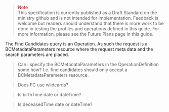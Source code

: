 ><span style="color:red">Note</span><br>This specification is currently published as a Draft Standard on the ministry github and is not intended for implementation. Feedback is welcome but readers should understand that there is more work to be done in testing the profiles and operations defined in this guide. For more information, please see the Future Plans page in this guide.

The Find Candidates query is an Operation.  As such the request is a BCMetadataParameters resource where the request meta data and the search parameters are placed.  

>Can i specify the BCMetadataParameters in the OperationDefinition some how?  I.e. find candidates should only accept a BCMetadataParameters resource.

>Does FC use wildcards?

>Is birthTime date or dateTime?

>Is deceasedTime date or dateTime?

